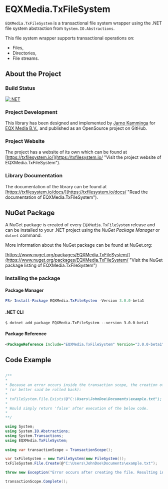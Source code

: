 # EQXMedia.TxFileSystem

`EQXMedia.TxFileSystem` is a transactional file system wrapper using the .NET file system abstraction from `System.IO.Abstractions`.

This file system wrapper supports transactional operations on:
*   Files,
*   Directories,
*   File streams.

## About the Project

### Build Status
[![.NET](https://github.com/eqxmedianl/EQXMedia.TxFileSystem/actions/workflows/dotnet.yml/badge.svg)](https://github.com/eqxmedianl/EQXMedia.TxFileSystem/actions/workflows/dotnet.yml)

### Project Development

This library has been designed and implemented by [Jarno Kamminga](https://www.linkedin.com/in/jarnokamminga/ "Visit the profile of Jarno Kamminga on LinkedIn") for [EQX Media B.V.](https://www.eqx-media.nl "Visit the website of EQX Media B.V."), and published as an OpenSource project on GitHub.

### Project Website

The project has a website of its own which can be found at [https://txfilesystem.io/](https://txfilesystem.io/ "Visit the project website of EQXMedia.TxFileSystem").

### Library Documentation

The documentation of the library can be found at [https://txfilesystem.io/docs/](https://txfilesystem.io/docs/ "Read the documentation of EQXMedia.TxFileSystem").

## NuGet Package

A NuGet package is created of every `EQXMedia.TxFileSystem` release and can be installed to your .NET project using the *NuGet Package Manager* or `dotnet` command.

More information about the NuGet package can be found at NuGet.org:

[https://www.nuget.org/packages/EQXMedia.TxFileSystem/](https://www.nuget.org/packages/EQXMedia.TxFileSystem/ "Visit the NuGet package listing of EQXMedia.TxFileSystem")

### Installing the package

#### Package Manager
```powershell
PS> Install-Package EQXMedia.TxFileSystem -Version 3.0.0-beta1
```

#### .NET CLI
```
$ dotnet add package EQXMedia.TxFileSystem --version 3.0.0-beta1
```

#### Package Reference
```xml
<PackageReference Include="EQXMedia.TxFileSystem" Version="3.0.0-beta1" />
```

## Code Example

```csharp

/**
*
* Because an error occurs inside the transaction scope, the creation of the file will not take place
* (or better said be rolled back):
*
* txFileSystem.File.Exists(@"C:\Users\JohnDoe\Documents\example.txt");
*
* Would simply return 'false' after execution of the below code.
*
**/

using System;
using System.IO.Abstractions;
using System.Transactions;
using EQXMedia.TxFileSystem;
    
using var transactionScope = TransactionScope();

var txFileSystem = new TxFileSystem(new FileSystem());
txFileSystem.File.Create(@"C:\Users\JohnDoe\Documents\example.txt");

throw new Exception("Error occurs after creating the file. Resulting in the creation to be rolled back.");

transactionScope.Complete();

```
